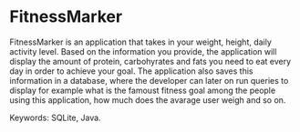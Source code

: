 # FitnessMarker

FitnessMarker is an application that takes in your weight, height, daily activity level. Based on the information you provide,
the application will display the amount of protein, carbohyrates and fats you need to eat every day in order to achieve your goal.
The application also saves this information in a database, where the developer can later on run queries to display for example
what is the famoust fitness goal among the people using this application, how much does the avarage user weigh and so on. 


Keywords: SQLite, Java. 
